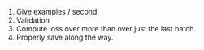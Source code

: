 1. Give examples / second.
2. Validation
3. Compute loss over more than over just the last batch.
4. Properly save along the way.
